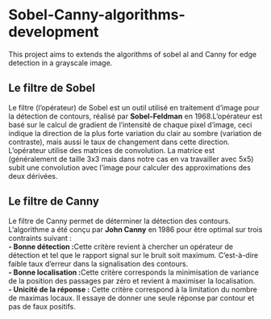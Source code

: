# Sobel-Canny-algorithms-development
This project aims to extends the algorithms of sobel al and Canny for edge detection in a grayscale image. 
<h2>Le filtre de Sobel</h2>
Le filtre (l’opérateur) de Sobel est un outil utilisé en traitement d’image pour la détection de contours, réalisé par <b>Sobel-Feldman</b> en 1968.L’opérateur est basé sur le calcul de gradient de l’intensité de chaque pixel d’image, ceci indique la direction de la plus forte variation du clair au sombre (variation de contraste), mais aussi le taux de changement dans cette direction.<br>
L’opérateur utilise des matrices de convolution. La matrice est (généralement de taille 3x3 mais dans notre cas en va travailler avec 5x5) subit une convolution avec l’image pour calculer des approximations des deux dérivées.

<h2>Le filtre de Canny</h2>
Le filtre de Canny permet de déterminer la détection des contours. L’algorithme a été conçu par <b>John Canny</b> en 1986 pour être optimal sur trois contraints suivant :<br>
<b>- Bonne détection :</b>Cette critère revient à chercher un opérateur de détection et tel que le rapport signal sur le bruit soit maximum. C’est-à-dire faible taux d’erreur dans la signalisation des contours.<br>
<b>- Bonne localisation :</b>Cette critère corresponds la minimisation de variance de la position des passages par zéro et revient à maximiser la localisation.<br>
<b> - Unicité de la réponse :</b> Cette critère correspond à la limitation du nombre de maximas locaux. Il essaye de donner une seule réponse par contour et pas de faux positifs.
